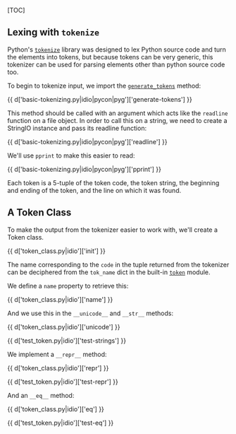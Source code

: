 [TOC]

## Lexing with `tokenize`

Python's [`tokenize`](http://docs.python.org/2/library/tokenize.html) library
was designed to lex Python source code and turn the elements into tokens, but
because tokens can be very generic, this tokenizer can be used for parsing
elements other than python source code too.

To begin to tokenize input, we import the [`generate_tokens`](http://docs.python.org/2/library/tokenize.html#tokenize.generate_tokens) method:

{{ d['basic-tokenizing.py|idio|pycon|pyg']['generate-tokens'] }}

This method should be called with an argument which acts like the `readline`
function on a file object. In order to call this on a string, we need to create
a StringIO instance and pass its readline function:

{{ d['basic-tokenizing.py|idio|pycon|pyg']['readline'] }}

We'll use `pprint` to make this easier to read:

{{ d['basic-tokenizing.py|idio|pycon|pyg']['pprint'] }}

Each token is a 5-tuple of the token code, the token string, the beginning and
ending of the token, and the line on which it was found.

## A Token Class

To make the output from the tokenizer easier to work with, we'll create a Token
class.

{{ d['token_class.py|idio']['init'] }}

The name corresponding to the `code` in the tuple returned from the tokenizer
can be deciphered from the `tok_name` dict in the built-in
[`token`](http://docs.python.org/2/library/token.html#token.tok_name) module.

We define a `name` property to retrieve this:

{{ d['token_class.py|idio']['name'] }}

And we use this in the `__unicode__` and `__str__` methods:

{{ d['token_class.py|idio']['unicode'] }}

{{ d['test_token.py|idio']['test-strings'] }}

We implement a `__repr__` method:

{{ d['token_class.py|idio']['repr'] }}

{{ d['test_token.py|idio']['test-repr'] }}

And an `__eq__` method:

{{ d['token_class.py|idio']['eq'] }}

{{ d['test_token.py|idio']['test-eq'] }}
